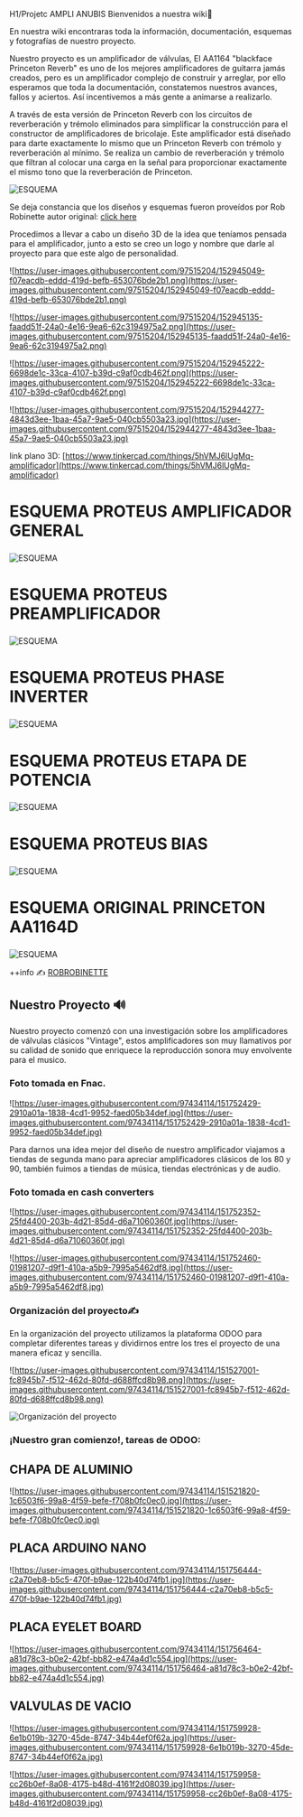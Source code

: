 H1/Projetc AMPLI ANUBIS
Bienvenidos a nuestra wiki👋

En nuestra wiki encontraras toda la información, documentación, esquemas y fotografías de nuestro proyecto.

Nuestro proyecto es un amplificador de válvulas, El AA1164 "blackface Princeton Reverb" es uno de los mejores amplificadores de guitarra jamás creados, pero es un amplificador complejo de construir y arreglar, por ello esperamos que toda la documentación, constatemos nuestros avances, fallos y aciertos.
Así incentivemos a más gente a animarse a realizarlo.

 A través de esta versión de Princeton Reverb con los circuitos de reverberación y trémolo eliminados para simplificar la construcción para el constructor de amplificadores de bricolaje.  Este amplificador está diseñado para darte exactamente lo mismo que un Princeton Reverb con trémolo y reverberación al mínimo. Se realiza un cambio de reverberación y trémolo que filtran al colocar una carga en la señal para proporcionar exactamente el mismo tono que la reverberación de Princeton.

![ESQUEMA](https://robrobinette.com/images/Guitar/AA1164/AA1164_Princeton_Reverb_Layout_Reverb_and_Tremolo_Deleted_small.png)

Se deja constancia que los diseños y esquemas fueron proveídos por Rob Robinette
autor original: [click here](https://robrobinette.com/AA1164_Princeton_Reverb.htm)

Procedimos a llevar a cabo un diseño 3D de la idea que teníamos pensada para el amplificador, junto a esto se creo un logo y nombre que darle al proyecto para que este algo de personalidad.

![https://user-images.githubusercontent.com/97515204/152945049-f07eacdb-eddd-419d-befb-653076bde2b1.png](https://user-images.githubusercontent.com/97515204/152945049-f07eacdb-eddd-419d-befb-653076bde2b1.png)

![https://user-images.githubusercontent.com/97515204/152945135-faadd51f-24a0-4e16-9ea6-62c3194975a2.png](https://user-images.githubusercontent.com/97515204/152945135-faadd51f-24a0-4e16-9ea6-62c3194975a2.png)

![https://user-images.githubusercontent.com/97515204/152945222-6698de1c-33ca-4107-b39d-c9af0cdb462f.png](https://user-images.githubusercontent.com/97515204/152945222-6698de1c-33ca-4107-b39d-c9af0cdb462f.png)

![https://user-images.githubusercontent.com/97515204/152944277-4843d3ee-1baa-45a7-9ae5-040cb5503a23.jpg](https://user-images.githubusercontent.com/97515204/152944277-4843d3ee-1baa-45a7-9ae5-040cb5503a23.jpg)


link plano 3D: [https://www.tinkercad.com/things/5hVMJ6lUgMq-amplificador](https://www.tinkercad.com/things/5hVMJ6lUgMq-amplificador)

# ESQUEMA PROTEUS AMPLIFICADOR GENERAL
### 

![ESQUEMA](https://user-images.githubusercontent.com/94827116/148760314-5e709b58-4d87-4c5d-bd73-824e2a753edc.PNG)

# ESQUEMA PROTEUS PREAMPLIFICADOR
###

![ESQUEMA](https://user-images.githubusercontent.com/94827116/148760330-5f96a4b3-1f69-48b1-b1c3-984206af6e5c.PNG)

# ESQUEMA PROTEUS PHASE INVERTER
###

![ESQUEMA](https://user-images.githubusercontent.com/94827116/148762442-1e28f6e3-08f2-409c-9851-eca03de01f84.png)

# ESQUEMA PROTEUS ETAPA DE POTENCIA
###

![ESQUEMA](https://user-images.githubusercontent.com/94827116/148760322-093d37e4-1794-4d4c-9fa8-3e0e24ca9a36.PNG)

# ESQUEMA PROTEUS BIAS
###

![ESQUEMA](https://user-images.githubusercontent.com/94827116/148760328-eb93cc3c-85e0-4e67-acda-0a669d7af0b3.PNG)

# ESQUEMA ORIGINAL PRINCETON AA1164D
###

![ESQUEMA](https://robrobinette.com/images/Guitar/AA1164/AA1164_Princeton_Reverb_Delete_Reverb_and_Tremolo_Schematic.jpg)

++info ✍ [ROBROBINETTE](https://robrobinette.com/AA1164_Princeton_Reverb_With_Reverb_and_Tremolo_Deleted.htm)

## Nuestro Proyecto 🔊

Nuestro proyecto comenzó con una investigación sobre los amplificadores de válvulas clásicos "Vintage", estos amplificadores son muy llamativos por su calidad de sonido que enriquece la reproducción sonora muy envolvente para el musico. 

### Foto tomada en Fnac.

![https://user-images.githubusercontent.com/97434114/151752429-2910a01a-1838-4cd1-9952-faed05b34def.jpg](https://user-images.githubusercontent.com/97434114/151752429-2910a01a-1838-4cd1-9952-faed05b34def.jpg)

Para darnos una idea mejor del diseño de nuestro amplificador viajamos a tiendas de segunda mano para apreciar amplificadores clásicos de los 80 y 90, también fuimos a tiendas de música, tiendas electrónicas y de audio.  

### Foto tomada en cash converters

![https://user-images.githubusercontent.com/97434114/151752352-25fd4400-203b-4d21-85d4-d6a71060360f.jpg](https://user-images.githubusercontent.com/97434114/151752352-25fd4400-203b-4d21-85d4-d6a71060360f.jpg)

![https://user-images.githubusercontent.com/97434114/151752460-01981207-d9f1-410a-a5b9-7995a5462df8.jpg](https://user-images.githubusercontent.com/97434114/151752460-01981207-d9f1-410a-a5b9-7995a5462df8.jpg)

### Organización del proyecto✍

En la organización del proyecto utilizamos la plataforma ODOO para completar diferentes tareas y dividirnos entre los tres el proyecto de una manera eficaz y sencilla.

![https://user-images.githubusercontent.com/97434114/151527001-fc8945b7-f512-462d-80fd-d688ffcd8b98.png](https://user-images.githubusercontent.com/97434114/151527001-fc8945b7-f512-462d-80fd-d688ffcd8b98.png)

![Organización del proyecto](https://user-images.githubusercontent.com/94827116/148751088-5ea63438-9a45-440b-b2eb-b94e0a878686.jpg)


### ¡Nuestro gran comienzo!, tareas de ODOO: 

## CHAPA DE ALUMINIO
![https://user-images.githubusercontent.com/97434114/151521820-1c6503f6-99a8-4f59-befe-f708b0fc0ec0.jpg](https://user-images.githubusercontent.com/97434114/151521820-1c6503f6-99a8-4f59-befe-f708b0fc0ec0.jpg)

## PLACA ARDUINO NANO
![https://user-images.githubusercontent.com/97434114/151756444-c2a70eb8-b5c5-470f-b9ae-122b40d74fb1.jpg](https://user-images.githubusercontent.com/97434114/151756444-c2a70eb8-b5c5-470f-b9ae-122b40d74fb1.jpg)

## PLACA EYELET BOARD
![https://user-images.githubusercontent.com/97434114/151756464-a81d78c3-b0e2-42bf-bb82-e474a4d1c554.jpg](https://user-images.githubusercontent.com/97434114/151756464-a81d78c3-b0e2-42bf-bb82-e474a4d1c554.jpg)

## VALVULAS DE VACIO
![https://user-images.githubusercontent.com/97434114/151759928-6e1b019b-3270-45de-8747-34b44ef0f62a.jpg](https://user-images.githubusercontent.com/97434114/151759928-6e1b019b-3270-45de-8747-34b44ef0f62a.jpg)

![https://user-images.githubusercontent.com/97434114/151759958-cc26b0ef-8a08-4175-b48d-4161f2d08039.jpg](https://user-images.githubusercontent.com/97434114/151759958-cc26b0ef-8a08-4175-b48d-4161f2d08039.jpg)
